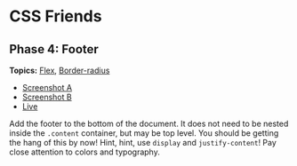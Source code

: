 # CSS Friends

## Phase 4: Footer

**Topics:** [Flex][flex], [Border-radius][t-border-radius]

- [Screenshot A][ss-04-a]
- [Screenshot B][ss-04-b]
- [Live][live-04]

Add the footer to the bottom of the document. It does not need to be
nested inside the `.content` container, but may be top level. You should
be getting the hang of this by now! Hint, hint, use `display` and `justify-content`! Pay close
attention to colors and typography.

[flex]: https://css-tricks.com/snippets/css/a-guide-to-flexbox/
[ss-04-a]: http://assets.aaonline.io/fullstack/html-css/micro-projects/css-friends/docs/screenshots/04-footer-a.png
[ss-04-b]: http://assets.aaonline.io/fullstack/html-css/micro-projects/css-friends/docs/screenshots/04-footer-b.png
[t-border-radius]: https://developer.mozilla.org/en-US/docs/Web/CSS/border-radius
[live-04]: http://appacademy.github.io/css-friends/solution/04-footer.html
